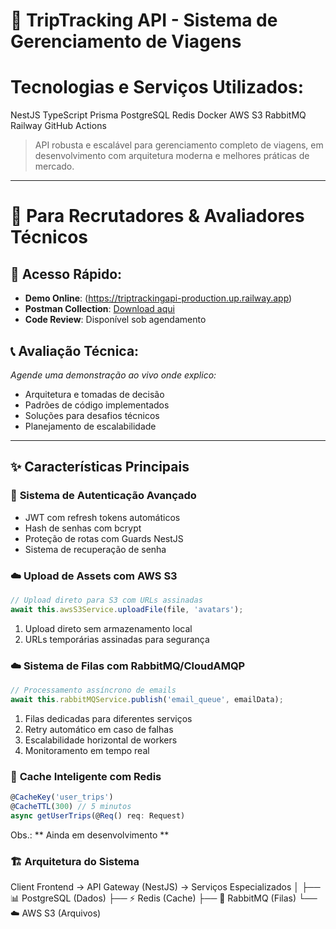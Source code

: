 # 🚀 TripTracking API - Sistema de Gerenciamento de Viagens

# Tecnologias e Serviços Utilizados:

NestJS
TypeScript
Prisma
PostgreSQL
Redis
Docker
AWS S3
RabbitMQ
Railway
GitHub Actions

> API robusta e escalável para gerenciamento completo de viagens, em desenvolvimento com arquitetura moderna e melhores práticas de mercado.

---

# 🎯 Para Recrutadores & Avaliadores Técnicos

## 🔗 Acesso Rápido:

- **Demo Online**: (https://triptrackingapi-production.up.railway.app)
- **Postman Collection**: [Download aqui](https://github.com/fergmauricio/triptracker-api/releases/download/v1.0.0/TripTracking.API.-.Production.postman_collection.json)
- **Code Review**: Disponível sob agendamento

## 📞 Avaliação Técnica:

_Agende uma demonstração ao vivo onde explico:_

- Arquitetura e tomadas de decisão
- Padrões de código implementados
- Soluções para desafios técnicos
- Planejamento de escalabilidade

---

## ✨ Características Principais

### 🔐 **Sistema de Autenticação Avançado**

- JWT com refresh tokens automáticos
- Hash de senhas com bcrypt
- Proteção de rotas com Guards NestJS
- Sistema de recuperação de senha

### ☁️ **Upload de Assets com AWS S3**

```typescript
// Upload direto para S3 com URLs assinadas
await this.awsS3Service.uploadFile(file, 'avatars');
```

1. Upload direto sem armazenamento local
2. URLs temporárias assinadas para segurança

### ☁️ **Sistema de Filas com RabbitMQ/CloudAMQP**

```typescript
// Processamento assíncrono de emails
await this.rabbitMQService.publish('email_queue', emailData);
```

1. Filas dedicadas para diferentes serviços
2. Retry automático em caso de falhas
3. Escalabilidade horizontal de workers
4. Monitoramento em tempo real

### 💾 **Cache Inteligente com Redis**

```typescript
@CacheKey('user_trips')
@CacheTTL(300) // 5 minutos
async getUserTrips(@Req() req: Request)
```

Obs.: ** Ainda em desenvolvimento **

### 🏗️ Arquitetura do Sistema

Client Frontend → API Gateway (NestJS) → Serviços Especializados
│
├── 📊 PostgreSQL (Dados)
├── ⚡ Redis (Cache)
├── 📨 RabbitMQ (Filas)
└── ☁️ AWS S3 (Arquivos)
